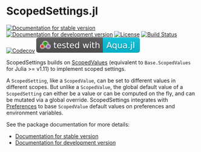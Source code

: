 # ScopedSettings.jl

[![Documentation for stable version](https://img.shields.io/badge/docs-stable-blue.svg)](https://oschulz.github.io/ScopedSettings.jl/stable)
[![Documentation for development version](https://img.shields.io/badge/docs-dev-blue.svg)](https://oschulz.github.io/ScopedSettings.jl/dev)
[![License](http://img.shields.io/badge/license-MIT-brightgreen.svg?style=flat)](LICENSE.md)
[![Build Status](https://github.com/oschulz/ScopedSettings.jl/workflows/CI/badge.svg)](https://github.com/oschulz/ScopedSettings.jl/actions/workflows/CI.yml)
[![Codecov](https://codecov.io/gh/oschulz/ScopedSettings.jl/branch/main/graph/badge.svg)](https://codecov.io/gh/oschulz/ScopedSettings.jl)
[![Aqua QA](https://raw.githubusercontent.com/JuliaTesting/Aqua.jl/master/badge.svg)](https://github.com/JuliaTesting/Aqua.jl)

ScopedSettings builds on
[ScopedValues](https://github.com/vchuravy/ScopedValues.jl) (equivalent to
`Base.ScopedValues` for Julia >= v1.11) to implement scoped settings.

A `ScopedSetting`, like a `ScopedValue`, can be set to different values in
different scopes. But unlike a `ScopedValue`, the global default value of a
`ScopedSetting` can either be a value or can be computed on the fly, and can
be mutated via a global override. ScopedSettings integrates with
[Preferences](https://github.com/JuliaPackaging/Preferences.jl)
to base `ScopedValue` default values on preferences and environment variables.

 See the package documentation for more details:

* [Documentation for stable version](https://oschulz.github.io/ScopedSettings.jl/stable)
* [Documentation for development version](https://oschulz.github.io/ScopedSettings.jl/dev)
